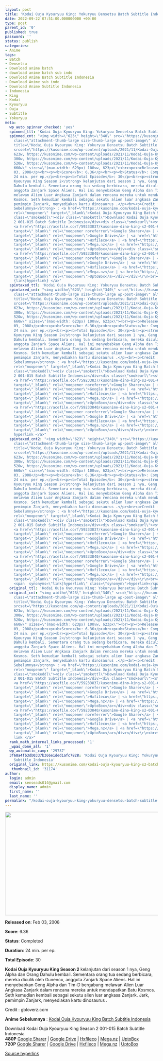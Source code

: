 ```yaml
---
layout: post
title: 'Kodai Ouja Kyouryuu King: Yokuryuu Densetsu Batch Subtitle Indonesia'
date: 2022-09-22 07:51:00.000000000 +00:00
type: post
parent_id: '0'
published: true
password: ''
status: publish
categories:
- Anime
tags:
- Batch
- Densetsu
- Download anime batch
- download anime batch sub indo
- Download Anime Batch Subtitle Indonesia
- Download Anime sub indo
- Download Anime Subtitle Indonesia
- Indonesia
- King
- Kodai
- Kyouryuu
- Ouja
- Subtitle
- Yokuryuu
meta:
  wp_auto_spinner_checked: 'yes'
  spinned_ttl: 'Kodai Ouja Kyouryuu King: Yokuryuu Densetsu Batch Subtitle Indonesia'
  spinned_cnt: "<img width=\"623\" height=\"340\" src=\"https://kusonime.com/wp-content/uploads/2021/11/Kodai-Ouja-Kyouryuu-King-s2-623x340.jpg\"
    class=\"attachment-thumb-large size-thumb-large wp-post-image\" alt=\"\" loading=\"lazy\"
    title=\"Kodai Ouja Kyouryuu King: Yokuryuu Densetsu Batch Subtitle Indonesia\"
    srcset=\"https://kusonime.com/wp-content/uploads/2021/11/Kodai-Ouja-Kyouryuu-King-s2-623x340.jpg
    623w, https://kusonime.com/wp-content/uploads/2021/11/Kodai-Ouja-Kyouryuu-King-s2-300x164.jpg
    300w, https://kusonime.com/wp-content/uploads/2021/11/Kodai-Ouja-Kyouryuu-King-s2-520x284.jpg
    520w, https://kusonime.com/wp-content/uploads/2021/11/Kodai-Ouja-Kyouryuu-King-s2.jpg
    660w\" sizes=\"(max-width: 623px) 100vw, 623px\"><br><p><b>Released on</b>: Feb
    03, 2008</p><br><p><b>Score</b>: 6.36</p><br><p><b>Status</b>: Completed</p><br><p><b>Duration</b>:
    24 min. per ep.</p><br><p><b>Total Episode</b>: 30</p><br><p><strong>Kodai Ouja
    Kyouryuu King Season 2</strong> kelanjutan dari season 1 nya, Geng Alpha dan Orang
    Dahulu kembali. Sementara orang tua sedang berbicara, mereka diculik oleh Gunenco,
    anggota Zanjark Space Aliens. Hal ini menyebabkan Geng Alpha dan Tim-D bergabung
    melawan Alien Luar Angkasa Zanjark dalam rencana mereka untuk mendapatkan Batu
    Kosmos. Seth kemudian kembali sebagai sekutu alien luar angkasa Zanjark. Jark,
    pemimpin Zanjark, menyediakan kartu dinosaurus .</p><br><p>Credit : gbloverz.com</p><br><p><strong>Anime
    Sebelumnya</strong> : <a href=\"https://kusonime.com/kodai-ouja-kyouryuu-king-batch-subtitle-indonesia/\"
    rel=\"noopener\" target=\"_blank\">Kodai Ouja Kyouryuu King Batch Subtitle Indonesia</a></p><br><div
    class=\"smokeddl\"><div class=\"smokettl\">Download Kodai Ouja Kyouryuu King Season
    2 001-015 Batch Subtitle Indonesia</div><div class=\"smokeurl\"><strong>480P</strong>
    <a href=\"https://acefile.co/f/59233837/kusonime-dino-king-s2-001-015-480p-rar\"
    target=\"_blank\" rel=\"noopener noreferrer\">Google Sharer</a> | <a href=\"https://drive.google.com/uc?export=download&amp;id=1laCd3rle8mmY3VgTVLzr4BaPeu81ZEkK\"
    target=\"_blank\" rel=\"noopener\">Google Drive</a> | <a href=\"https://hxfile.co/eq27ztxkor2n\"
    target=\"_blank\" rel=\"noopener\">Hxfileco</a> | <a href=\"https://mega.nz/file/o4MxDCBC#WU1B1_eUpYIgA4D8GtToYLhkdcR7ZyegEVT-F752ZVg\"
    target=\"_blank\" rel=\"noopener\">Mega.nz</a> | <a href=\"https://uptobox.com/96t22vli16v9\"
    target=\"_blank\" rel=\"noopener\">UptoBox</a></div><div class=\"smokeurl\"><strong>720P</strong>
    <a href=\"https://acefile.co/f/59233840/kusonime-dino-king-s2-001-015-720p-rar\"
    target=\"_blank\" rel=\"noopener noreferrer\">Google Sharer</a> | <a href=\"https://drive.google.com/uc?export=download&amp;id=1RQ7oMjHFFeqrNiXAg_RVdOMeOvsMlcid\"
    target=\"_blank\" rel=\"noopener\">Google Drive</a> | <a href=\"https://hxfile.co/md1yhvmkgm65\"
    target=\"_blank\" rel=\"noopener\">Hxfileco</a> | <a href=\"https://mega.nz/file/hxNjgIza#BExYmMSVPNRR-p2Jk8E3fbdM2Ow_yJm8H3GySuQwyJo\"
    target=\"_blank\" rel=\"noopener\">Mega.nz</a> | <a href=\"https://uptobox.com/2dvja17n652a\"
    target=\"_blank\" rel=\"noopener\">UptoBox</a></div></div>\r\n<br><a href=\"https://kusonime.com/kodai-ouja-kyouryuu-king-s2-batch-subtitle-indonesia/\">Source
    {link|hyperlink} </a>"
  spintaxed_ttl: 'Kodai Ouja Kyouryuu King: Yokuryuu Densetsu Batch Subtitle Indonesia'
  spintaxed_cnt: "<img width=\"623\" height=\"340\" src=\"https://kusonime.com/wp-content/uploads/2021/11/Kodai-Ouja-Kyouryuu-King-s2-623x340.jpg\"
    class=\"attachment-thumb-large size-thumb-large wp-post-image\" alt=\"\" loading=\"lazy\"
    title=\"Kodai Ouja Kyouryuu King: Yokuryuu Densetsu Batch Subtitle Indonesia\"
    srcset=\"https://kusonime.com/wp-content/uploads/2021/11/Kodai-Ouja-Kyouryuu-King-s2-623x340.jpg
    623w, https://kusonime.com/wp-content/uploads/2021/11/Kodai-Ouja-Kyouryuu-King-s2-300x164.jpg
    300w, https://kusonime.com/wp-content/uploads/2021/11/Kodai-Ouja-Kyouryuu-King-s2-520x284.jpg
    520w, https://kusonime.com/wp-content/uploads/2021/11/Kodai-Ouja-Kyouryuu-King-s2.jpg
    660w\" sizes=\"(max-width: 623px) 100vw, 623px\"><br><p><b>Released on</b>: Feb
    03, 2008</p><br><p><b>Score</b>: 6.36</p><br><p><b>Status</b>: Completed</p><br><p><b>Duration</b>:
    24 min. per ep.</p><br><p><b>Total Episode</b>: 30</p><br><p><strong>Kodai Ouja
    Kyouryuu King Season 2</strong> kelanjutan dari season 1 nya, Geng Alpha dan Orang
    Dahulu kembali. Sementara orang tua sedang berbicara, mereka diculik oleh Gunenco,
    anggota Zanjark Space Aliens. Hal ini menyebabkan Geng Alpha dan Tim-D bergabung
    melawan Alien Luar Angkasa Zanjark dalam rencana mereka untuk mendapatkan Batu
    Kosmos. Seth kemudian kembali sebagai sekutu alien luar angkasa Zanjark. Jark,
    pemimpin Zanjark, menyediakan kartu dinosaurus .</p><br><p>Credit : gbloverz.com</p><br><p><strong>Anime
    Sebelumnya</strong> : <a href=\"https://kusonime.com/kodai-ouja-kyouryuu-king-batch-subtitle-indonesia/\"
    rel=\"noopener\" target=\"_blank\">Kodai Ouja Kyouryuu King Batch Subtitle Indonesia</a></p><br><div
    class=\"smokeddl\"><div class=\"smokettl\">Download Kodai Ouja Kyouryuu King Season
    2 001-015 Batch Subtitle Indonesia</div><div class=\"smokeurl\"><strong>480P</strong>
    <a href=\"https://acefile.co/f/59233837/kusonime-dino-king-s2-001-015-480p-rar\"
    target=\"_blank\" rel=\"noopener noreferrer\">Google Sharer</a> | <a href=\"https://drive.google.com/uc?export=download&amp;id=1laCd3rle8mmY3VgTVLzr4BaPeu81ZEkK\"
    target=\"_blank\" rel=\"noopener\">Google Drive</a> | <a href=\"https://hxfile.co/eq27ztxkor2n\"
    target=\"_blank\" rel=\"noopener\">Hxfileco</a> | <a href=\"https://mega.nz/file/o4MxDCBC#WU1B1_eUpYIgA4D8GtToYLhkdcR7ZyegEVT-F752ZVg\"
    target=\"_blank\" rel=\"noopener\">Mega.nz</a> | <a href=\"https://uptobox.com/96t22vli16v9\"
    target=\"_blank\" rel=\"noopener\">UptoBox</a></div><div class=\"smokeurl\"><strong>720P</strong>
    <a href=\"https://acefile.co/f/59233840/kusonime-dino-king-s2-001-015-720p-rar\"
    target=\"_blank\" rel=\"noopener noreferrer\">Google Sharer</a> | <a href=\"https://drive.google.com/uc?export=download&amp;id=1RQ7oMjHFFeqrNiXAg_RVdOMeOvsMlcid\"
    target=\"_blank\" rel=\"noopener\">Google Drive</a> | <a href=\"https://hxfile.co/md1yhvmkgm65\"
    target=\"_blank\" rel=\"noopener\">Hxfileco</a> | <a href=\"https://mega.nz/file/hxNjgIza#BExYmMSVPNRR-p2Jk8E3fbdM2Ow_yJm8H3GySuQwyJo\"
    target=\"_blank\" rel=\"noopener\">Mega.nz</a> | <a href=\"https://uptobox.com/2dvja17n652a\"
    target=\"_blank\" rel=\"noopener\">UptoBox</a></div></div>\r\n<br><a href=\"https://kusonime.com/kodai-ouja-kyouryuu-king-s2-batch-subtitle-indonesia/\">Source
    hyperlink </a>"
  spintaxed_cnt2: "<img width=\"623\" height=\"340\" src=\"https://kusonime.com/wp-content/uploads/2021/11/Kodai-Ouja-Kyouryuu-King-s2-623x340.jpg\"
    class=\"attachment-thumb-large size-thumb-large wp-post-image\" alt=\"\" loading=\"lazy\"
    title=\"Kodai Ouja Kyouryuu King: Yokuryuu Densetsu Batch Subtitle Indonesia\"
    srcset=\"https://kusonime.com/wp-content/uploads/2021/11/Kodai-Ouja-Kyouryuu-King-s2-623x340.jpg
    623w, https://kusonime.com/wp-content/uploads/2021/11/Kodai-Ouja-Kyouryuu-King-s2-300x164.jpg
    300w, https://kusonime.com/wp-content/uploads/2021/11/Kodai-Ouja-Kyouryuu-King-s2-520x284.jpg
    520w, https://kusonime.com/wp-content/uploads/2021/11/Kodai-Ouja-Kyouryuu-King-s2.jpg
    660w\" sizes=\"(max-width: 623px) 100vw, 623px\"><br><p><b>Released on</b>: Feb
    03, 2008</p><br><p><b>Score</b>: 6.36</p><br><p><b>Status</b>: Completed</p><br><p><b>Duration</b>:
    24 min. per ep.</p><br><p><b>Total Episode</b>: 30</p><br><p><strong>Kodai Ouja
    Kyouryuu King Season 2</strong> kelanjutan dari season 1 nya, Geng Alpha dan Orang
    Dahulu kembali. Sementara orang tua sedang berbicara, mereka diculik oleh Gunenco,
    anggota Zanjark Space Aliens. Hal ini menyebabkan Geng Alpha dan Tim-D bergabung
    melawan Alien Luar Angkasa Zanjark dalam rencana mereka untuk mendapatkan Batu
    Kosmos. Seth kemudian kembali sebagai sekutu alien luar angkasa Zanjark. Jark,
    pemimpin Zanjark, menyediakan kartu dinosaurus .</p><br><p>Credit : gbloverz.com</p><br><p><strong>Anime
    Sebelumnya</strong> : <a href=\"https://kusonime.com/kodai-ouja-kyouryuu-king-batch-subtitle-indonesia/\"
    rel=\"noopener\" target=\"_blank\">Kodai Ouja Kyouryuu King Batch Subtitle Indonesia</a></p><br><div
    class=\"smokeddl\"><div class=\"smokettl\">Download Kodai Ouja Kyouryuu King Season
    2 001-015 Batch Subtitle Indonesia</div><div class=\"smokeurl\"><strong>480P</strong>
    <a href=\"https://acefile.co/f/59233837/kusonime-dino-king-s2-001-015-480p-rar\"
    target=\"_blank\" rel=\"noopener noreferrer\">Google Sharer</a> | <a href=\"https://drive.google.com/uc?export=download&amp;id=1laCd3rle8mmY3VgTVLzr4BaPeu81ZEkK\"
    target=\"_blank\" rel=\"noopener\">Google Drive</a> | <a href=\"https://hxfile.co/eq27ztxkor2n\"
    target=\"_blank\" rel=\"noopener\">Hxfileco</a> | <a href=\"https://mega.nz/file/o4MxDCBC#WU1B1_eUpYIgA4D8GtToYLhkdcR7ZyegEVT-F752ZVg\"
    target=\"_blank\" rel=\"noopener\">Mega.nz</a> | <a href=\"https://uptobox.com/96t22vli16v9\"
    target=\"_blank\" rel=\"noopener\">UptoBox</a></div><div class=\"smokeurl\"><strong>720P</strong>
    <a href=\"https://acefile.co/f/59233840/kusonime-dino-king-s2-001-015-720p-rar\"
    target=\"_blank\" rel=\"noopener noreferrer\">Google Sharer</a> | <a href=\"https://drive.google.com/uc?export=download&amp;id=1RQ7oMjHFFeqrNiXAg_RVdOMeOvsMlcid\"
    target=\"_blank\" rel=\"noopener\">Google Drive</a> | <a href=\"https://hxfile.co/md1yhvmkgm65\"
    target=\"_blank\" rel=\"noopener\">Hxfileco</a> | <a href=\"https://mega.nz/file/hxNjgIza#BExYmMSVPNRR-p2Jk8E3fbdM2Ow_yJm8H3GySuQwyJo\"
    target=\"_blank\" rel=\"noopener\">Mega.nz</a> | <a href=\"https://uptobox.com/2dvja17n652a\"
    target=\"_blank\" rel=\"noopener\">UptoBox</a></div></div>\r\n<br><a href=\"https://kusonime.com/kodai-ouja-kyouryuu-king-s2-batch-subtitle-indonesia/\">Source
    <span  synonyms=\"link|hyperlink\" class=\"synonym\">hyperlink</span> </a>"
  original_ttl: 'Kodai Ouja Kyouryuu King: Yokuryuu Densetsu Batch Subtitle Indonesia'
  original_cnt: "<img width=\"623\" height=\"340\" src=\"https://kusonime.com/wp-content/uploads/2021/11/Kodai-Ouja-Kyouryuu-King-s2-623x340.jpg\"
    class=\"attachment-thumb-large size-thumb-large wp-post-image\" alt=\"\" loading=\"lazy\"
    title=\"Kodai Ouja Kyouryuu King: Yokuryuu Densetsu Batch Subtitle Indonesia\"
    srcset=\"https://kusonime.com/wp-content/uploads/2021/11/Kodai-Ouja-Kyouryuu-King-s2-623x340.jpg
    623w, https://kusonime.com/wp-content/uploads/2021/11/Kodai-Ouja-Kyouryuu-King-s2-300x164.jpg
    300w, https://kusonime.com/wp-content/uploads/2021/11/Kodai-Ouja-Kyouryuu-King-s2-520x284.jpg
    520w, https://kusonime.com/wp-content/uploads/2021/11/Kodai-Ouja-Kyouryuu-King-s2.jpg
    660w\" sizes=\"(max-width: 623px) 100vw, 623px\"><br><p><b>Released on</b>: Feb
    03, 2008</p><br><p><b>Score</b>: 6.36</p><br><p><b>Status</b>: Completed</p><br><p><b>Duration</b>:
    24 min. per ep.</p><br><p><b>Total Episode</b>: 30</p><br><p><strong>Kodai Ouja
    Kyouryuu King Season 2</strong> kelanjutan dari season 1 nya, Geng Alpha dan Orang
    Dahulu kembali. Sementara orang tua sedang berbicara, mereka diculik oleh Gunenco,
    anggota Zanjark Space Aliens. Hal ini menyebabkan Geng Alpha dan Tim-D bergabung
    melawan Alien Luar Angkasa Zanjark dalam rencana mereka untuk mendapatkan Batu
    Kosmos. Seth kemudian kembali sebagai sekutu alien luar angkasa Zanjark. Jark,
    pemimpin Zanjark, menyediakan kartu dinosaurus .</p><br><p>Credit : gbloverz.com</p><br><p><strong>Anime
    Sebelumnya</strong> : <a href=\"https://kusonime.com/kodai-ouja-kyouryuu-king-batch-subtitle-indonesia/\"
    rel=\"noopener\" target=\"_blank\">Kodai Ouja Kyouryuu King Batch Subtitle Indonesia</a></p><br><div
    class=\"smokeddl\"><div class=\"smokettl\">Download Kodai Ouja Kyouryuu King Season
    2 001-015 Batch Subtitle Indonesia</div><div class=\"smokeurl\"><strong>480P</strong>
    <a href=\"https://acefile.co/f/59233837/kusonime-dino-king-s2-001-015-480p-rar\"
    target=\"_blank\" rel=\"noopener noreferrer\">Google Sharer</a> | <a href=\"https://drive.google.com/uc?export=download&amp;id=1laCd3rle8mmY3VgTVLzr4BaPeu81ZEkK\"
    target=\"_blank\" rel=\"noopener\">Google Drive</a> | <a href=\"https://hxfile.co/eq27ztxkor2n\"
    target=\"_blank\" rel=\"noopener\">Hxfileco</a> | <a href=\"https://mega.nz/file/o4MxDCBC#WU1B1_eUpYIgA4D8GtToYLhkdcR7ZyegEVT-F752ZVg\"
    target=\"_blank\" rel=\"noopener\">Mega.nz</a> | <a href=\"https://uptobox.com/96t22vli16v9\"
    target=\"_blank\" rel=\"noopener\">UptoBox</a></div><div class=\"smokeurl\"><strong>720P</strong>
    <a href=\"https://acefile.co/f/59233840/kusonime-dino-king-s2-001-015-720p-rar\"
    target=\"_blank\" rel=\"noopener noreferrer\">Google Sharer</a> | <a href=\"https://drive.google.com/uc?export=download&amp;id=1RQ7oMjHFFeqrNiXAg_RVdOMeOvsMlcid\"
    target=\"_blank\" rel=\"noopener\">Google Drive</a> | <a href=\"https://hxfile.co/md1yhvmkgm65\"
    target=\"_blank\" rel=\"noopener\">Hxfileco</a> | <a href=\"https://mega.nz/file/hxNjgIza#BExYmMSVPNRR-p2Jk8E3fbdM2Ow_yJm8H3GySuQwyJo\"
    target=\"_blank\" rel=\"noopener\">Mega.nz</a> | <a href=\"https://uptobox.com/2dvja17n652a\"
    target=\"_blank\" rel=\"noopener\">UptoBox</a></div></div>\r\n<br><a href=\"https://kusonime.com/kodai-ouja-kyouryuu-king-s2-batch-subtitle-indonesia/\">Source
    link </a>"
  rank_math_internal_links_processed: '1'
  _wpas_done_all: '1'
  wp_automatic_camp: '29737'
  3f68a4fb3db0337b366e1ded1afc7828: 'Kodai Ouja Kyouryuu King: Yokuryuu Densetsu Batch
    Subtitle Indonesia'
  original_link: https://kusonime.com/kodai-ouja-kyouryuu-king-s2-batch-subtitle-indonesia/
  _thumbnail_id: '31174'
author:
  login: admin
  email: senseads014@gmail.com
  display_name: admin
  first_name: ''
  last_name: ''
permalink: "/kodai-ouja-kyouryuu-king-yokuryuu-densetsu-batch-subtitle-indonesia/"
---
```

<p><img width="623" height="340" src="{{ site.baseurl }}/assets/2022/09/Kodai-Ouja-Kyouryuu-King-s2-623x340.jpg" class="attachment-thumb-large size-thumb-large wp-post-image" alt="" loading="lazy" title="Kodai Ouja Kyouryuu King: Yokuryuu Densetsu Batch Subtitle Indonesia" srcset="https://kusonime.com/wp-content/uploads/2021/11/Kodai-Ouja-Kyouryuu-King-s2-623x340.jpg 623w, https://kusonime.com/wp-content/uploads/2021/11/Kodai-Ouja-Kyouryuu-King-s2-300x164.jpg 300w, https://kusonime.com/wp-content/uploads/2021/11/Kodai-Ouja-Kyouryuu-King-s2-520x284.jpg 520w, https://kusonime.com/wp-content/uploads/2021/11/Kodai-Ouja-Kyouryuu-King-s2.jpg 660w" sizes="(max-width: 623px) 100vw, 623px" />
<p><b>Released on</b>: Feb 03, 2008</p>
<p>
<p><b>Score</b>: 6.36</p>
<p>
<p><b>Status</b>: Completed</p>
<p>
<p><b>Duration</b>: 24 min. per ep.</p>
<p>
<p><b>Total Episode</b>: 30</p>
<p>
<p><strong>Kodai Ouja Kyouryuu King Season 2</strong> kelanjutan dari season 1 nya, Geng Alpha dan Orang Dahulu kembali. Sementara orang tua sedang berbicara, mereka diculik oleh Gunenco, anggota Zanjark Space Aliens. Hal ini menyebabkan Geng Alpha dan Tim-D bergabung melawan Alien Luar Angkasa Zanjark dalam rencana mereka untuk mendapatkan Batu Kosmos. Seth kemudian kembali sebagai sekutu alien luar angkasa Zanjark. Jark, pemimpin Zanjark, menyediakan kartu dinosaurus .</p>
<p>
<p>Credit : gbloverz.com</p>
<p>
<p><strong>Anime Sebelumnya</strong> : <a href="https://kusonime.com/kodai-ouja-kyouryuu-king-batch-subtitle-indonesia/" rel="noopener" target="_blank">Kodai Ouja Kyouryuu King Batch Subtitle Indonesia</a></p>
<p>
<div class="smokeddl">
<div class="smokettl">Download Kodai Ouja Kyouryuu King Season 2 001-015 Batch Subtitle Indonesia</div>
<div class="smokeurl"><strong>480P</strong> <a href="https://acefile.co/f/59233837/kusonime-dino-king-s2-001-015-480p-rar" target="_blank" rel="noopener noreferrer">Google Sharer</a> | <a href="https://drive.google.com/uc?export=download&amp;id=1laCd3rle8mmY3VgTVLzr4BaPeu81ZEkK" target="_blank" rel="noopener">Google Drive</a> | <a href="https://hxfile.co/eq27ztxkor2n" target="_blank" rel="noopener">Hxfileco</a> | <a href="https://mega.nz/file/o4MxDCBC#WU1B1_eUpYIgA4D8GtToYLhkdcR7ZyegEVT-F752ZVg" target="_blank" rel="noopener">Mega.nz</a> | <a href="https://uptobox.com/96t22vli16v9" target="_blank" rel="noopener">UptoBox</a></div>
<div class="smokeurl"><strong>720P</strong> <a href="https://acefile.co/f/59233840/kusonime-dino-king-s2-001-015-720p-rar" target="_blank" rel="noopener noreferrer">Google Sharer</a> | <a href="https://drive.google.com/uc?export=download&amp;id=1RQ7oMjHFFeqrNiXAg_RVdOMeOvsMlcid" target="_blank" rel="noopener">Google Drive</a> | <a href="https://hxfile.co/md1yhvmkgm65" target="_blank" rel="noopener">Hxfileco</a> | <a href="https://mega.nz/file/hxNjgIza#BExYmMSVPNRR-p2Jk8E3fbdM2Ow_yJm8H3GySuQwyJo" target="_blank" rel="noopener">Mega.nz</a> | <a href="https://uptobox.com/2dvja17n652a" target="_blank" rel="noopener">UptoBox</a></div>
</div>
<p><a href="https://kusonime.com/kodai-ouja-kyouryuu-king-s2-batch-subtitle-indonesia/">Source hyperlink </a></p>
